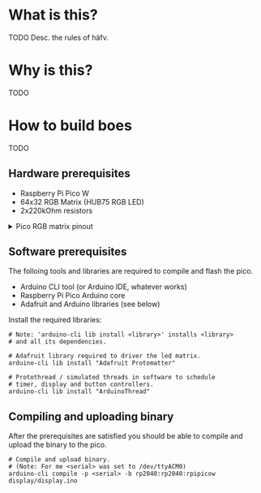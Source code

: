 # What is this?

TODO Desc. the rules of häfv.

# Why is this?

TODO

# How to build boes

TODO

## Hardware prerequisites

- Raspberry Pi Pico W
- 64x32 RGB Matrix (HUB75 RGB LED)
- 2x220kOhm resistors

<details>
<summary>Pico RGB matrix pinout</summary>
<br>
TODO add pinout

</details>

## Software prerequisites

The folloing tools and libraries are required to compile and flash the pico.
- Arduino CLI tool (or Arduino IDE, whatever works)
- Raspberry Pi Pico Arduino core
- Adafruit and Arduino libraries (see below)

Install the required libraries:
```
# Note: 'arduino-cli lib install <library>' installs <library>
# and all its dependencies.

# Adafruit library required to driver the led matrix.
arduino-cli lib install "Adafruit Protomatter"

# Protothread / simulated threads in software to schedule
# timer, display and button controllers.
arduino-cli lib install "ArduinoThread"
```

## Compiling and uploading binary

After the prerequisites are satisfied you should be able to compile and upload the binary to the pico.
```
# Compile and upload binary.
# (Note: For me <serial> was set to /dev/ttyACM0)
arduino-cli compile -p <serial> -b rp2040:rp2040:rpipicow display/display.ino
```

